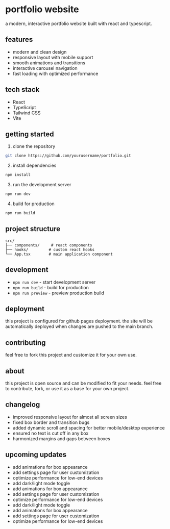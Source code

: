 # portfolio website

a modern, interactive portfolio website built with react and typescript.

## features

- modern and clean design
- responsive layout with mobile support
- smooth animations and transitions
- interactive carousel navigation
- fast loading with optimized performance

## tech stack

- React
- TypeScript
- Tailwind CSS
- Vite

## getting started

1. clone the repository
```bash
git clone https://github.com/yourusername/portfolio.git
```

2. install dependencies
```bash
npm install
```

3. run the development server
```bash
npm run dev
```

4. build for production
```bash
npm run build
```

## project structure

```
src/
├── components/     # react components
├── hooks/         # custom react hooks
└── App.tsx        # main application component
```

## development

- `npm run dev` - start development server
- `npm run build` - build for production
- `npm run preview` - preview production build

## deployment

this project is configured for github pages deployment. the site will be automatically deployed when changes are pushed to the main branch.

## contributing

feel free to fork this project and customize it for your own use.

## about

this project is open source and can be modified to fit your needs. 
feel free to contribute, fork, or use it as a base for your own project.

## changelog

- improved responsive layout for almost all screen sizes
- fixed box border and transition bugs
- added dynamic scroll and spacing for better mobile/desktop experience
- ensured no text is cut off in any box
- harmonized margins and gaps between boxes

## upcoming updates

- add animations for box appearance
- add settings page for user customization
- optimize performance for low-end devices
- add dark/light mode toggle
- add animations for box appearance
- add settings page for user customization
- optimize performance for low-end devices
- add dark/light mode toggle
- add animations for box appearance
- add settings page for user customization
- optimize performance for low-end devices